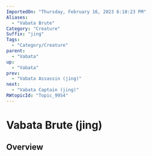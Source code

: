 ```yaml
---
ImportedOn: "Thursday, February 16, 2023 6:10:23 PM"
Aliases:
  - "Vabata Brute"
Category: "Creature"
Suffix: "jing"
Tags:
  - "Category/Creature"
parent:
  - "Vabata"
up:
  - "Vabata"
prev:
  - "Vabata Assassin (jing)"
next:
  - "Vabata Captain (jing)"
RWtopicId: "Topic_9954"
---
```

# Vabata Brute (jing)
## Overview
